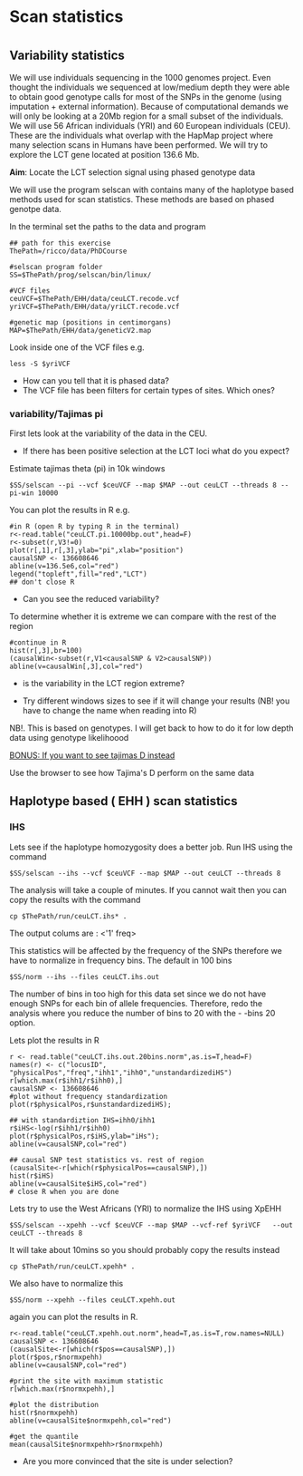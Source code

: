 # Scan statistics

  # <contents>

## Variability statistics

 




We will use individuals sequencing in the 1000 genomes project. Even thought the individuals we sequenced at low/medium depth they were able to obtain good genotype calls for most of the SNPs in the genome (using imputation + external information). Because of computational demands we will only be looking at a 20Mb region for a small subset of the individuals. We will use 56 African individuals (YRI) and 60 European individuals (CEU). These are the individuals what overlap with the HapMap project where many selection scans in Humans have been performed. We will try to explore the LCT gene located at position 136.6 Mb.  

**Aim**: Locate the LCT selection signal using phased genotype data

We will use the program selscan with contains many of the haplotype based methods used for scan statistics. These methods are based on phased genotpe data.

In the terminal set the paths to the data and program
```console
## path for this exercise
ThePath=/ricco/data/PhDCourse
  
#selscan program folder
SS=$ThePath/prog/selscan/bin/linux/

#VCF files
ceuVCF=$ThePath/EHH/data/ceuLCT.recode.vcf
yriVCF=$ThePath/EHH/data/yriLCT.recode.vcf

#genetic map (positions in centimorgans)
MAP=$ThePath/EHH/data/geneticV2.map
```


Look inside one of the VCF files e.g.

```console
less -S $yriVCF
```

 - How can you tell that it is phased data?
 - The VCF file has been filters for certain types of sites. Which ones?



### variability/Tajimas pi

First lets look at the variability of the data in the CEU.

 - If there has been positive selection at the LCT loci what do you expect?

Estimate tajimas theta (pi) in 10k windows

```console
$SS/selscan --pi --vcf $ceuVCF --map $MAP --out ceuLCT --threads 8 --pi-win 10000
```

You can plot the results in R e.g.

```console
#in R (open R by typing R in the terminal)
r<-read.table("ceuLCT.pi.10000bp.out",head=F)
r<-subset(r,V3!=0)
plot(r[,1],r[,3],ylab="pi",xlab="position")
causalSNP <- 136608646
abline(v=136.5e6,col="red")
legend("topleft",fill="red","LCT")
## don't close R
```

<!--- If you are having problems with graphic then you can find the plots [[plots][here]] --->

 - Can you see the reduced variability?

To determine whether it is extreme we can compare with the rest of the region
```console
#continue in R
hist(r[,3],br=100)
(causalWin<-subset(r,V1<causalSNP & V2>causalSNP))
abline(v=causalWin[,3],col="red")
```
 

 - is the variability in the LCT region extreme?

 - Try different windows sizes to see if it will change your results (NB! you have to change the name when reading into R)


NB!. This is based on genotypes. I will get back to how to do it for low depth data using genotype likelihoood


[BONUS: If you want to see tajimas D instead](http://popgen.dk/albrecht/phdcourse/html/tajimasD.html)

Use the browser to see how Tajima's D perform on the same data

## Haplotype based ( EHH ) scan statistics

### IHS

Lets see if the haplotype homozygosity does a better job. Run IHS using the command

```console
$SS/selscan --ihs --vcf $ceuVCF --map $MAP --out ceuLCT --threads 8
```

The analysis will take a couple of minutes. If you cannot wait then you can copy the results with the command

```console
cp $ThePath/run/ceuLCT.ihs* .
```

The output colums are : <locusID> <physicalPos> <'1' freq> <ihh1> <ihh0> <unstandardized iHS>


This statistics will be affected by the frequency of the SNPs therefore we have to normalize in frequency bins. The default in 100 bins 

```console
$SS/norm --ihs --files ceuLCT.ihs.out 
```

The number of bins in too high for this data set since we do not have enough SNPs for each bin of allele frequencies. Therefore, redo the analysis where  you  reduce the number of bins to 20 with the - -bins 20 option.

Lets plot the results in R
```console
r <- read.table("ceuLCT.ihs.out.20bins.norm",as.is=T,head=F)
names(r) <- c("locusID", "physicalPos","freq","ihh1","ihh0","unstandardizediHS")
r[which.max(r$ihh1/r$ihh0),]
causalSNP <- 136608646
#plot without frequency standardization
plot(r$physicalPos,r$unstandardizediHS);

## with standardiztion IHS=ihh0/ihh1
r$iHS<-log(r$ihh1/r$ihh0)
plot(r$physicalPos,r$iHS,ylab="iHs");
abline(v=causalSNP,col="red")

## causal SNP test statistics vs. rest of region
(causalSite<-r[which(r$physicalPos==causalSNP),])
hist(r$iHS)
abline(v=causalSite$iHS,col="red")
# close R when you are done
```

Lets try to use the West Africans (YRI) to normalize the IHS using XpEHH

```console
$SS/selscan --xpehh --vcf $ceuVCF --map $MAP --vcf-ref $yriVCF   --out ceuLCT --threads 8
```
It will take about 10mins so you should probably copy the results instead

```console
cp $ThePath/run/ceuLCT.xpehh* .
```


We also have to normalize this

```console
$SS/norm --xpehh --files ceuLCT.xpehh.out
```

again you can plot the results in R.

```console
r<-read.table("ceuLCT.xpehh.out.norm",head=T,as.is=T,row.names=NULL)
causalSNP <- 136608646
(causalSite<-r[which(r$pos==causalSNP),])                 
plot(r$pos,r$normxpehh)
abline(v=causalSNP,col="red")

#print the site with maximum statistic 
r[which.max(r$normxpehh),]

#plot the distribution
hist(r$normxpehh)
abline(v=causalSite$normxpehh,col="red")

#get the quantile
mean(causalSite$normxpehh>r$normxpehh)

```

 - Are you more convinced that the site is under selection?

